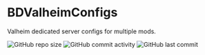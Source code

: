 # BDValheimConfigs
Valheim dedicated server configs for multiple mods.

![GitHub repo size](https://img.shields.io/github/repo-size/Xinterp6196/BDValheimConfigs?logo=thunderstore&logoColor=white&label=Repo%20Size&color=green)
![GitHub commit activity](https://img.shields.io/github/commit-activity/m/Xinterp6196/BDValheimConfigs?logo=github&label=Commits%3A&color=green)
![GitHub last commit](https://img.shields.io/github/last-commit/Xinterp6196/BDValheimConfigs?display_timestamp=author&logo=githubactions&logoColor=white&label=Latest%20Commit)


